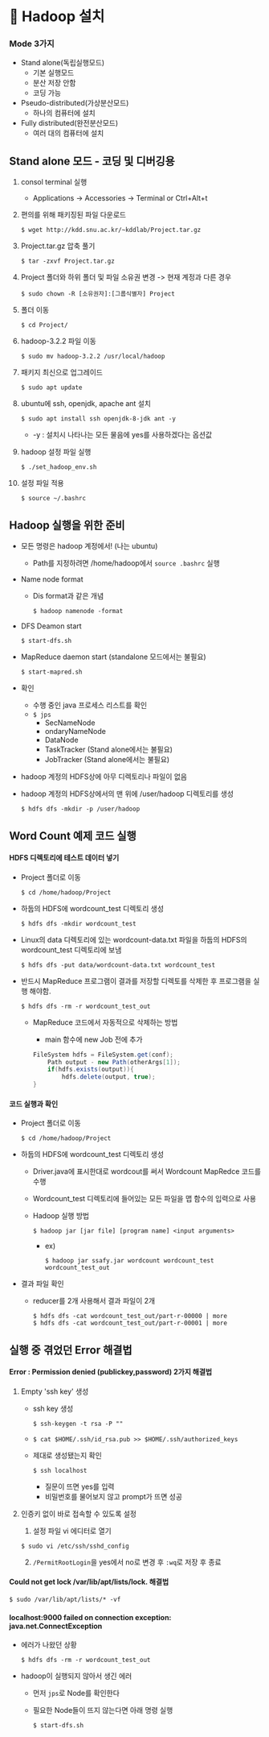 # :herb: Hadoop 설치

### Mode 3가지

- Stand alone(독립실행모드) 
  - 기본 실행모드
  - 분산 저장 안함
  - 코딩 가능
- Pseudo-distributed(가상분산모드)
  - 하나의 컴퓨터에 설치
- Fully distributed(완전분산모드)
  - 여러 대의 컴퓨터에 설치



## Stand alone 모드 - 코딩 및 디버깅용

1. consol terminal 실행

   - Applications -> Accessories -> Terminal or Ctrl+Alt+t
   
2. 편의를 위해 패키징된 파일 다운로드

   ```
   $ wget http://kdd.snu.ac.kr/~kddlab/Project.tar.gz
   ```

3. Project.tar.gz 압축 풀기

   ```
   $ tar -zxvf Project.tar.gz
   ```

4. Project 폴더와 하위 폴더 및 파일 소유권 변경 -> 현재 계정과 다른 경우

   ```
   $ sudo chown -R [소유권자]:[그룹식별자] Project
   ```

5. 폴더 이동

   ```
   $ cd Project/
   ```

   

6. hadoop-3.2.2 파일 이동

   ```
   $ sudo mv hadoop-3.2.2 /usr/local/hadoop
   ```

   

7. 패키지 최신으로 업그레이드

   ```
   $ sudo apt update
   ```

   

8. ubuntu에 ssh, openjdk, apache ant 설치

   ```
   $ sudo apt install ssh openjdk-8-jdk ant -y
   ```

   - -y : 설치시 나타나는 모든 물음에 yes를 사용하겠다는 옵션값

   

9. hadoop 설정 파일 실행

   ```
   $ ./set_hadoop_env.sh
   ```

   

10. 설정 파일 적용

    ```
    $ source ~/.bashrc
    ```

    



## Hadoop 실행을 위한 준비

- 모든 명령은 hadoop 계정에서! (나는 ubuntu)

  - Path를 지정하려면 /home/hadoop에서 `source .bashrc` 실행

- Name node format

  - Dis format과 같은 개념

    ```
    $ hadoop namenode -format
    ```

- DFS Deamon start

  ```
  $ start-dfs.sh
  ```

- MapReduce daemon start (standalone 모드에서는 불필요)

  ```
  $ start-mapred.sh
  ```

- 확인

  - 수행 중인 java 프로세스 리스트를 확인
  - `$ jps`
    - SecNameNode
    - ondaryNameNode
    - DataNode
    - TaskTracker (Stand alone에서는 불필요)
    - JobTracker (Stand alone에서는 불필요)

- hadoop 계정의 HDFS상에 아무 디렉토리나 파일이 없음

- hadoop 계정의 HDFS상에서의 맨 위에 /user/hadoop 디렉토리를 생성

  ```
  $ hdfs dfs -mkdir -p /user/hadoop
  ```






## Word Count 예제 코드 실행

#### HDFS 디렉토리에 테스트 데이터 넣기

- Project 폴더로 이동

  ```
  $ cd /home/hadoop/Project
  ```

- 하둡의 HDFS에 wordcount_test 디렉토리 생성

  ```
  $ hdfs dfs -mkdir wordcount_test
  ```

- Linux의 data 디렉토리에 있는 wordcount-data.txt 파일을 하둡의 HDFS의 wordcount_test 디렉토리에 보냄

  ```
  $ hdfs dfs -put data/wordcount-data.txt wordcount_test
  ```

- 반드시 MapReduce 프로그램이 결과를 저장할 디렉토를 삭제한 후 프로그램을 실행 해야함.

  ```
  $ hdfs dfs -rm -r wordcount_test_out
  ```

  - MapReduce 코드에서 자동적으로 삭제하는 방법

    - main 함수에 new Job 전에 추가

    ```java
    FileSystem hdfs = FileSystem.get(conf);
        Path output - new Path(otherArgs[1]);
        if(hdfs.exists(output)){
            hdfs.delete(output, true);
    }
    ```

    



#### 코드 실행과 확인

- Project 폴더로 이동

  ```
  $ cd /home/hadoop/Project
  ```

- 하둡의 HDFS에 wordcount_test 디렉토리 생성

  - Driver.java에 표시한대로 wordcout를 써서 Wordcount MapRedce 코드를 수행

  - Wordcount_test 디렉토리에 들어있는 모든 파일을 맵 함수의 입력으로 사용

  - Hadoop 실행 방법

    ``` 
    $ hadoop jar [jar file] [program name] <input arguments>
    ```

    - ex)

      ```
      $ hadoop jar ssafy.jar wordcount wordcount_test wordcount_test_out
      ```

- 결과 파일 확인

  - reducer를 2개 사용해서 결과 파일이 2개

    ```
    $ hdfs dfs -cat wordcount_test_out/part-r-00000 | more
    $ hdfs dfs -cat wordcount_test_out/part-r-00001 | more
    ```





## 실행 중 겪었던 Error 해결법

#### Error : Permission denied (publickey,password) 2가지 해결법

1. Empty 'ssh key' 생성

   - ssh key 생성

     ```
     $ ssh-keygen -t rsa -P ""
     ```

   - ```
     $ cat $HOME/.ssh/id_rsa.pub >> $HOME/.ssh/authorized_keys 
     ```

   - 제대로 생성됐는지 확인

     ```
     $ ssh localhost
     ```

     - 질문이 뜨면 yes를 입력
     - 비밀번호를 물어보지 않고 prompt가 뜨면 성공



2. 인증키 없이 바로 접속할 수 있도록 설정
   1.   설정 파일 vi 에디터로 열기

   ```
   $ sudo vi /etc/ssh/sshd_config
   ```

   2. `/PermitRootLogin`을 yes에서 no로 변경 후 `:wq`로 저장 후 종료





#### Could not get lock /var/lib/apt/lists/lock. 해결법

```
$ sudo /var/lib/apt/lists/* -vf
```





#### localhost:9000 failed on connection exception: java.net.ConnectException

- 에러가 나왔던 상황

  ```
  $ hdfs dfs -rm -r wordcount_test_out
  ```

- hadoop이 실행되지 않아서 생긴 에러

  - 먼저 `jps`로 Node를 확인한다

  - 필요한 Node들이 뜨지 않는다면 아래 명령 실행

    ```
    $ start-dfs.sh
    ```

    
